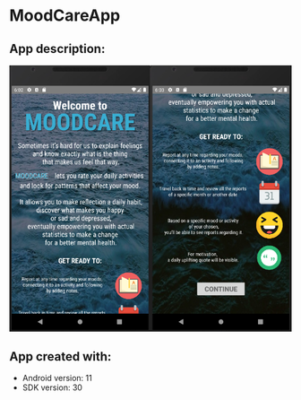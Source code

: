 # MoodCareApp

## App description:
<img src = "AppPictures/entry page.png">

## App created with:
* Android version: 11
* SDK version: 30
